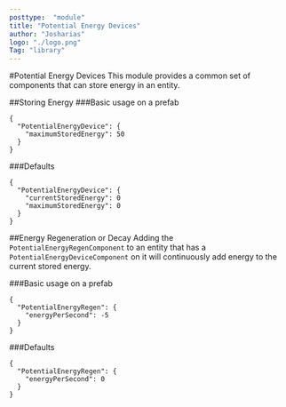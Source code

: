 ```yaml
---
posttype:  "module"  
title: "Potential Energy Devices"
author: "Josharias"
logo: "./logo.png"
Tag: "library"
---
```

#Potential Energy Devices
This module provides a common set of components that can store energy in an entity.

##Storing Energy
###Basic usage on a prefab
```
{
  "PotentialEnergyDevice": {
    "maximumStoredEnergy": 50
  }
}
```

###Defaults
```
{
  "PotentialEnergyDevice": {
    "currentStoredEnergy": 0
    "maximumStoredEnergy": 0
  }
}
```

##Energy Regeneration or Decay
Adding the ```PotentialEnergyRegenComponent``` to an entity that has a ```PotentialEnergyDeviceComponent``` on it will continuously add energy to the current stored energy.
 
###Basic usage on a prefab
```
{
  "PotentialEnergyRegen": {
    "energyPerSecond": -5
  }
}
```

###Defaults
```
{
  "PotentialEnergyRegen": {
    "energyPerSecond": 0
  }
}
```
